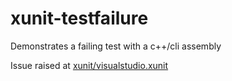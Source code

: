 # xunit-testfailure
Demonstrates a failing test with a c++/cli assembly

Issue raised at [xunit/visualstudio.xunit](https://github.com/xunit/visualstudio.xunit/issues/333)
